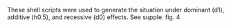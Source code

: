 These shell scripts were used to generate the situation under dominant (d1), additive (h0.5), and recessive (d0) effects. 
See supple. fig. 4

